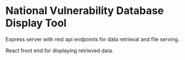 # National Vulnerability Database Display Tool

Express server with rest api endpoints for data retrieval and file serving.

React front end for displaying retrieved data.